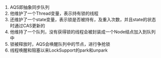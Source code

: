 1. AQS即抽象同步队列
2. 他维护了一个Thread变量，表示持有锁的线程
3. 还维护了一个state变量，表示锁是否被持有，及重入次数，并且state的状态时通过CAS更新的
4. 他维持了一个队列，没有获得锁的线程会被封装成一个Node结点加入到队列中
5. 锁被释放时，AQS会唤醒队列中的节点，进行争抢锁
6. 线程唤醒和阻塞以来LockSupport的park和unpark
